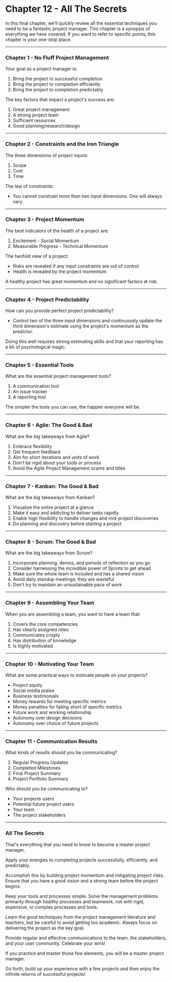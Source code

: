 # Chapter 12 - All The Secrets

In this final chapter, we'll quickly review all the essential techniques you need to be a fantastic project manager. This chapter is a synopsis of everything we have covered. If you want to refer to specific points, this chapter is your one-stop place.

---

### Chapter 1 - No Fluff Project Management

Your goal as a project manager is:
1. Bring the project to successful completion
2. Bring the project to completion efficiently
3. Bring the project to completion predictably

The key factors that impact a project's success are:
1. Great project management
2. A strong project team
3. Sufficient resources
4. Good planning/research/design

---

### Chapter 2 - Constraints and the Iron Triangle

The three dimensions of project inputs:
1. Scope
2. Cost
3. Time

The law of constraints:
- You cannot constrain more than two input dimensions. One will always vary.

---

### Chapter 3 - Project Momentum

The best indicators of the health of a project are:
1. Excitement - Social Momentum
2. Measurable Progress - Technical Momentum

The twofold view of a project:
- Risks are revealed if any input constraints are out of control
- Health is revealed by the project momentum

A healthy project has great momentum and no significant factors at risk.

---

### Chapter 4 - Project Predictability

How can you provide perfect project predictability?

- Control two of the three input dimensions and continuously update the third dimension's estimate using the project's momentum as the predictor.

Doing this well requires strong estimating skills and that your reporting has a bit of psychological magic.

---

### Chapter 5 - Essential Tools

What are the essential project management tools?
1. A communication tool
2. An issue tracker
3. A reporting tool

The simpler the tools you can use, the happier everyone will be.

---

### Chapter 6 - Agile: The Good & Bad

What are the big takeaways from Agile?
1. Embrace flexibility
2. Get frequent feedback
3. Aim for short iterations and units of work
4. Don't be rigid about your tools or process
5. Avoid the Agile Project Management scams and titles

---

### Chapter 7 - Kanban: The Good & Bad

What are the big takeaways from Kanban?
1. Visualize the entire project at a glance
2. Make it easy and addicting to deliver tasks rapidly
3. Enable high flexibility to handle changes and mid-project discoveries
4. Do planning and discovery before starting a project

---

### Chapter 8 - Scrum: The Good & Bad

What are the big takeaways from Scrum?
1. Incorporate planning, demos, and periods of reflection as you go
2. Consider harnessing the incredible power of Sprints to get ahead
3. Make sure the whole team is included and has a shared vision
4. Avoid daily standup meetings; they are wasteful
5. Don't try to maintain an unsustainable pace of work

---

### Chapter 9 - Assembling Your Team

When you are assembling a team, you want to have a team that:
1. Covers the core competencies
2. Has clearly assigned roles
3. Communicates crisply
4. Has distribution of knowledge
5. Is highly motivated

---

### Chapter 10 - Motivating Your Team

What are some practical ways to motivate people on your projects?
- Project equity
- Social media praise
- Business testimonials
- Money rewards for meeting specific metrics
- Money penalties for falling short of specific metrics
- Future work and working relationship
- Autonomy over design decisions
- Autonomy over choice of future projects

---

### Chapter 11 - Communication Results

What kinds of results should you be communicating?
1. Regular Progress Updates
2. Completed Milestones
3. Final Project Summary
4. Project Portfolio Summary

Who should you be communicating to?
- Your projects users
- Potential future project users
- Your team
- The project stakeholders

---

### All The Secrets

That's everything that you need to know to become a master project manager.

Apply your energies to completing projects successfully, efficiently, and predictably.

Accomplish this by building project momentum and mitigating project risks. Ensure that you have a good vision and a strong team before the project begins.

Keep your tools and processes simple. Solve the management problems primarily through healthy processes and teamwork, not with rigid, expensive, or complex processes and tools.

Learn the good techniques from the project management literature and teachers, but be careful to avoid getting too academic. Always focus on delivering the project as the key goal.

Provide regular and effective communications to the team, the stakeholders, and your user community. Celebrate your wins!

If you practice and master those few elements, you will be a master project manager.

Go forth, build up your experience with a few projects and then enjoy the infinite returns of successful projects!